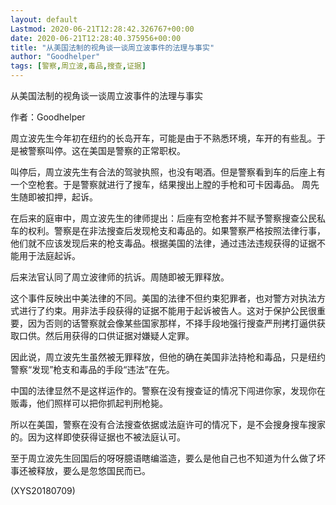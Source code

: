 ```yaml
---
layout: default
Lastmod: 2020-06-21T12:28:42.326767+00:00
date: 2020-06-21T12:28:40.375956+00:00
title: "从美国法制的视角谈一谈周立波事件的法理与事实"
author: "Goodhelper"
tags: [警察,周立波,毒品,搜查,证据]
---
```


从美国法制的视角谈一谈周立波事件的法理与事实

作者：Goodhelper

周立波先生今年初在纽约的长岛开车，可能是由于不熟悉环境，车开的有些乱。于是被警察叫停。这在美国是警察的正常职权。

叫停后，周立波先生有合法的驾驶执照，也没有喝酒。但是警察看到车的后座上有一个空枪套。于是警察就进行了搜车，结果搜出上膛的手枪和可卡因毒品。 周先生随即被扣押，起诉。

在后来的庭审中，周立波先生的律师提出：后座有空枪套并不赋予警察搜查公民私车的权利。警察是在非法搜查后发现枪支和毒品的。如果警察严格按照法律行事，他们就不应该发现后来的枪支毒品。根据美国的法律，通过违法违规获得的证据不能用于法庭起诉。

后来法官认同了周立波律师的抗诉。周随即被无罪释放。

这个事件反映出中美法律的不同。美国的法律不但约束犯罪者，也对警方对执法方式进行了约束。用非法手段获得的证据不能用于起诉被告人。这对于保护公民很重要，因为否则的话警察就会像某些国家那样，不择手段地强行搜查严刑拷打逼供获取口供。然后用获得的口供证据对嫌疑人定罪。

因此说，周立波先生虽然被无罪释放，但他的确在美国非法持枪和毒品，只是纽约警察“发现”枪支和毒品的手段“违法”在先。

中国的法律显然不是这样运作的。警察在没有搜查证的情况下闯进你家，发现你在贩毒，他们照样可以把你抓起判刑枪毙。

所以在美国，警察在没有合法搜查依据或法庭许可的情况下，是不会搜身搜车搜家的。因为这样即使获得证据也不被法庭认可。

至于周立波先生回国后的呀呀臆语瞎编滥造，要么是他自己也不知道为什么做了坏事还被释放，要么是忽悠国民而已。

(XYS20180709)

